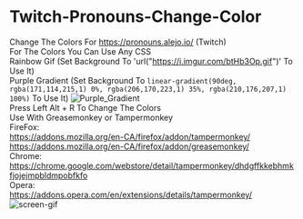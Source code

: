 # Twitch-Pronouns-Change-Color
Change The Colors For https://pronouns.alejo.io/ (Twitch)
<br>For The Colors You Can Use Any CSS
<br>Rainbow Gif (Set Background To 'url("https://i.imgur.com/btHb3Op.gif")' To Use It)
<br>Purple Gradient (Set Background To `linear-gradient(90deg, rgba(171,114,215,1) 0%, rgba(206,170,223,1) 35%, rgba(210,176,207,1) 100%)` To Use It)
![Purple_Gradient](https://user-images.githubusercontent.com/92683505/194794227-5d87e1fb-52a2-4ab3-96da-1b9e50a29d91.png)
<br>Press Left Alt + R To Change The Colors
<br>Use With Greasemonkey or Tampermonkey
<br>FireFox: 
<br>https://addons.mozilla.org/en-CA/firefox/addon/tampermonkey/
<br>https://addons.mozilla.org/en-CA/firefox/addon/greasemonkey/
<br>Chrome: 
<br>https://chrome.google.com/webstore/detail/tampermonkey/dhdgffkkebhmkfjojejmpbldmpobfkfo
<br>Opera: 
<br>https://addons.opera.com/en/extensions/details/tampermonkey/
<br>![screen-gif](./tutorial/install.gif)
